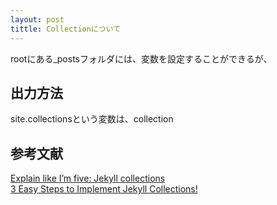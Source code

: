 ```yaml
---
layout: post
tittle: Collectionについて
---
```

rootにある_postsフォルダには、変数を設定することができるが、

## 出力方法
site.collectionsという変数は、collection


## 参考文献
<a href="https://ben.balter.com/2015/02/20/jekyll-collections/">Explain like I’m five: Jekyll collections</a>  
<a href="https://blog.webjeda.com/jekyll-collections/">3 Easy Steps to Implement Jekyll Collections!</a>

